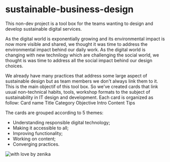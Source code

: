 # sustainable-business-design

This non-dev project is a tool box for the teams wanting to design and develop sustainable digital services.

As the digital world is exponentially growing and its environmental impact is now more visible and shared, we thought it was time to address the environmental impact behind our daily work.
As the digital world is changing with new technilogy which are challenging the social world, we thought is was time to address all the social impact behind our design choices.

We already have many practices that address some large aspect of sustainable design but as team members we don't always link them to it. This is the main objectif of this tool box.
So we've created cards that link usual non-technical habits, tools, workshop formats to the subject of sustainability in IT design and development. 
Each card is organized as follow:
  Card name
    Title
    Category
    Objective
    Intro
    Content
    Tips

The cards are grouped according to 5 themes: 
* Understanding responsible digital technology;
* Making it accessible to all;
* Improving functionality;
* Working on content; 
* Converging practices.


![with love by zenika](https://img.shields.io/badge/With%20%E2%9D%A4%EF%B8%8F%20by-Zenika-b51432.svg?link=https://oss.zenika.com)
